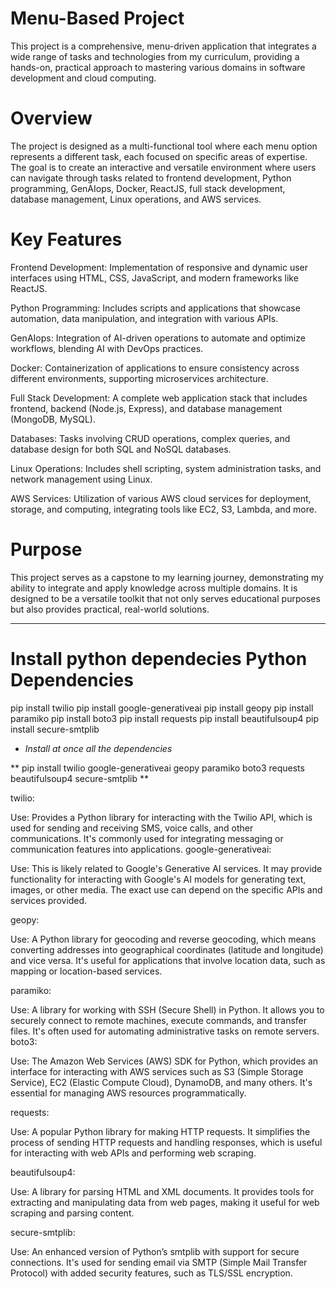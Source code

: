 # Menu-Based Project

This project is a comprehensive, menu-driven application that integrates a wide range of tasks and technologies from my curriculum, providing a hands-on, practical approach to mastering various domains in software development and cloud computing.

# Overview
The project is designed as a multi-functional tool where each menu option represents a different task, each focused on specific areas of expertise. The goal is to create an interactive and versatile environment where users can navigate through tasks related to frontend development, Python programming, GenAIops, Docker, ReactJS, full stack development, database management, Linux operations, and AWS services.

# Key Features

Frontend Development: Implementation of responsive and dynamic user interfaces using HTML, CSS, JavaScript, and modern frameworks like ReactJS.

Python Programming: Includes scripts and applications that showcase automation, data manipulation, and integration with various APIs.

GenAIops: Integration of AI-driven operations to automate and optimize workflows, blending AI with DevOps practices.

Docker: Containerization of applications to ensure consistency across different environments, supporting microservices architecture.

Full Stack Development: A complete web application stack that includes frontend, backend (Node.js, Express), and database management (MongoDB, MySQL).

Databases: Tasks involving CRUD operations, complex queries, and database design for both SQL and NoSQL databases.

Linux Operations: Includes shell scripting, system administration tasks, and network management using Linux.

AWS Services: Utilization of various AWS cloud services for deployment, storage, and computing, integrating tools like EC2, S3, Lambda, and more.

# Purpose
This project serves as a capstone to my learning journey, demonstrating my ability to integrate and apply knowledge across multiple domains. It is designed to be a versatile toolkit that not only serves educational purposes but also provides practical, real-world solutions.


-----------------------------------------------------------------------------------------------------------------------------------------------------

# Install python dependecies Python Dependencies

pip install twilio
pip install google-generativeai
pip install geopy
pip install paramiko
pip install boto3
pip install requests
pip install beautifulsoup4
pip install secure-smtplib


* <i> Install at once all the dependencies </i>

** pip install twilio google-generativeai geopy paramiko boto3 requests beautifulsoup4 secure-smtplib **



twilio:

Use: Provides a Python library for interacting with the Twilio API, which is used for sending and receiving SMS, voice calls, and other communications. It's commonly used for integrating messaging or communication features into applications.
google-generativeai:

Use: This is likely related to Google's Generative AI services. It may provide functionality for interacting with Google's AI models for generating text, images, or other media. The exact use can depend on the specific APIs and services provided.

geopy:

Use: A Python library for geocoding and reverse geocoding, which means converting addresses into geographical coordinates (latitude and longitude) and vice versa. It's useful for applications that involve location data, such as mapping or location-based services.

paramiko:

Use: A library for working with SSH (Secure Shell) in Python. It allows you to securely connect to remote machines, execute commands, and transfer files. It's often used for automating administrative tasks on remote servers.
boto3:

Use: The Amazon Web Services (AWS) SDK for Python, which provides an interface for interacting with AWS services such as S3 (Simple Storage Service), EC2 (Elastic Compute Cloud), DynamoDB, and many others. It's essential for managing AWS resources programmatically.

requests:

Use: A popular Python library for making HTTP requests. It simplifies the process of sending HTTP requests and handling responses, which is useful for interacting with web APIs and performing web scraping.

beautifulsoup4:

Use: A library for parsing HTML and XML documents. It provides tools for extracting and manipulating data from web pages, making it useful for web scraping and parsing content.

secure-smtplib:

Use: An enhanced version of Python’s smtplib with support for secure connections. It's used for sending email via SMTP (Simple Mail Transfer Protocol) with added security features, such as TLS/SSL encryption.



